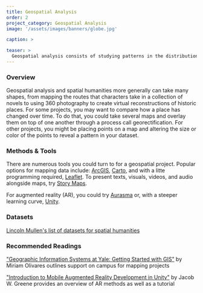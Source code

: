 ```yaml
---
title: Geospatial Analysis
order: 2
project_category: Geospatial Analysis
image: '/assets/images/banners/globe.jpg'

caption: >

teaser: >
  Geospatial analysis consists of studying patterns in the distributions of entities in space. Click to read more about geographic analysis methods.
---
```


### Overview

Geospatial analysis and spatial humanities more generally can take many shapes, from mapping the routes that characters take in a collection of novels to using 360 photography to create virtual reconstructions of historic places. For some projects, you may want to compare how a place has changed over time. To do that, you could take several maps and overlay them on top of one another through a process call georectification. For other projects, you might be placing points on a map and altering the size or color of the points to reveal a pattern in your dataset.

### Methods & Tools

There are numerous tools you could turn to for a geospatial project. Popular options for mapping data include: <a href='https://www.arcgis.com/home/index.html' target='_blank'>ArcGIS</a>, <a href='https://carto.com/' target='_blank'>Carto</a>, and with a litte programming required, <a href='http://leafletjs.com/' target='_blank'>Leaflet</a>. To present texts, visuals, videos, and audio alongside maps, try <a href='https://storymaps.arcgis.com/en/' target='_blank'>Story Maps</a>.

For augmented reality (AR), you could try <a href='https://www.aurasma.com/' target='_blank'>Aurasma</a> or, with a steeper learning curve, <a href='https://unity3d.com/' target='_blank'>Unity</a>. 

### Datasets
<a href='http://lincolnmullen.com/projects/spatial-workshop/resources.html' target='_blank'>Lincoln Mullen's list of datasets for spatial humanities</a>

### Recommended Readings

<a href='https://guides.library.yale.edu/GIS' target='_blank'>"Geographic Information Systems at Yale: Getting Started with GIS"</a> by Miriam Olivares outlines support on campus for mapping projects

<a href='https://programminghistorian.org/lessons/intro-to-augmented-reality-with-unity' target='_blank'>"Introduction to Mobile Augmented Reality Development in Unity"</a> by Jacob W. Greene provides an overview of AR methods as well as a tutorial